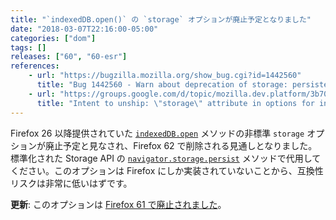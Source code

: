 ```yaml
---
title: "`indexedDB.open()` の `storage` オプションが廃止予定となりました"
date: "2018-03-07T22:16:00-05:00"
categories: ["dom"]
tags: []
releases: ["60", "60-esr"]
references:
    - url: "https://bugzilla.mozilla.org/show_bug.cgi?id=1442560"
      title: "Bug 1442560 - Warn about deprecation of storage: persistent"
    - url: "https://groups.google.com/d/topic/mozilla.dev.platform/3b700_oeAzo/discussion"
      title: "Intent to unship: \"storage\" attribute in options for indexedDB.open()"
---
```

Firefox 26 以降提供されていた [`indexedDB.open`](https://developer.mozilla.org/docs/Web/API/IDBFactory/open) メソッドの非標準 `storage` オプションが廃止予定と見なされ、Firefox 62 で削除される見通しとなりました。標準化された Storage API の [`navigator.storage.persist`](https://developer.mozilla.org/docs/Web/API/StorageManager/persist) メソッドで代用してください。このオプションは Firefox にしか実装されていないことから、互換性リスクは非常に低いはずです。

**更新**: このオプションは [Firefox 61 で廃止されました](https://www.fxsitecompat.dev/ja/docs/2018/storage-option-for-indexeddb-open-has-been-removed/)。
